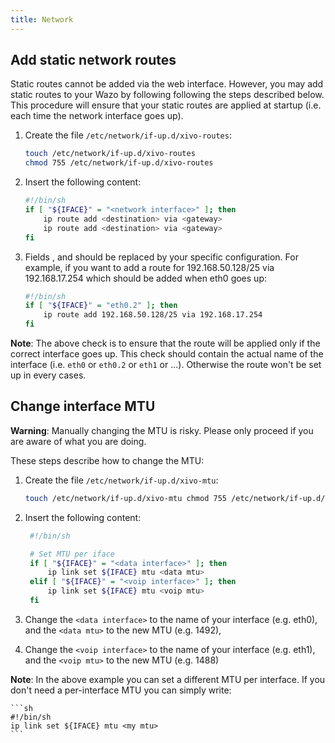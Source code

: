 ```yaml
---
title: Network
---
```


## Add static network routes

Static routes cannot be added via the web interface. However, you may add static routes to your Wazo
by following following the steps described below. This procedure will ensure that your static routes
are applied at startup (i.e. each time the network interface goes up).

1.  Create the file `/etc/network/if-up.d/xivo-routes`:

    ```sh
    touch /etc/network/if-up.d/xivo-routes
    chmod 755 /etc/network/if-up.d/xivo-routes
    ```

2.  Insert the following content:

    ```sh
    #!/bin/sh
    if [ "${IFACE}" = "<network interface>" ]; then
        ip route add <destination> via <gateway>
        ip route add <destination> via <gateway>
    fi
    ```

3.  Fields <network interface>, <destination> and <gateway> should be replaced by your specific
    configuration. For example, if you want to add a route for 192.168.50.128/25 via 192.168.17.254
    which should be added when eth0 goes up:

    ```sh
    #!/bin/sh
    if [ "${IFACE}" = "eth0.2" ]; then
        ip route add 192.168.50.128/25 via 192.168.17.254
    fi
    ```

**Note**: The above check is to ensure that the route will be applied only if the correct interface
goes up. This check should contain the actual name of the interface (i.e. `eth0` or `eth0.2` or
`eth1` or ...). Otherwise the route won't be set up in every cases.

## Change interface MTU

**Warning**: Manually changing the MTU is risky. Please only proceed if you are aware of what you
are doing.

These steps describe how to change the MTU:

1. Create the file `/etc/network/if-up.d/xivo-mtu`:

   ```sh
   touch /etc/network/if-up.d/xivo-mtu chmod 755 /etc/network/if-up.d/xivo-mtu
   ```

2. Insert the following content:

   ```sh
    #!/bin/sh

    # Set MTU per iface
    if [ "${IFACE}" = "<data interface>" ]; then
        ip link set ${IFACE} mtu <data mtu>
    elif [ "${IFACE}" = "<voip interface>" ]; then
        ip link set ${IFACE} mtu <voip mtu>
    fi
   ```

3. Change the `<data interface>` to the name of your interface (e.g. eth0), and the `<data mtu>` to
   the new MTU (e.g. 1492),
4. Change the `<voip interface>` to the name of your interface (e.g. eth1), and the `<voip mtu>` to
   the new MTU (e.g. 1488)

**Note**: In the above example you can set a different MTU per interface. If you don't need a
per-interface MTU you can simply write:

    ```sh
    #!/bin/sh
    ip link set ${IFACE} mtu <my mtu>
    ```
